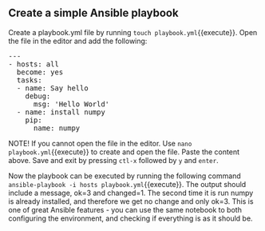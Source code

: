## Create a simple Ansible playbook

Create a playbook.yml file by running `touch playbook.yml`{{execute}}. Open the file in the editor and add the following:

<pre class="file"
 data-filename="./playbook.yml"
  data-target="replace">
---
- hosts: all
  become: yes
  tasks:
  - name: Say hello
    debug:
      msg: 'Hello World'
  - name: install numpy
    pip:
      name: numpy
</pre>

NOTE! If you cannot open the file in the editor. Use `nano playbook.yml`{{execute}} to create and open the file. Paste the content above. Save and exit by pressing `ctl-x` followed by `y` and `enter`.

Now the playbook can be executed by running the following command `ansible-playbook -i hosts playbook.yml`{{execute}}. The output should include a message, ok=3 and changed=1. The second time it is run numpy is already installed, and therefore we get no change and only ok=3. This is one of great Ansible features - you can use the same notebook to both configuring the environment, and checking if everything is as it should be.
